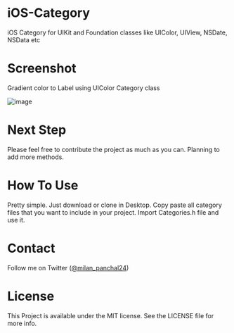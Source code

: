iOS-Category
============

iOS Category for UIKit and Foundation classes like UIColor, UIView, NSDate, NSData etc


Screenshot
==========
Gradient color to Label using UIColor Category class

![image](https://raw.github.com/milanpanchal/iOS-Category/master/Screenshots/gredient_example.png)


Next Step
=========
Please feel free to contribute the project as much as you can. Planning to add more methods.


How To Use 
==========

Pretty simple. Just download or clone in Desktop. Copy paste all category files that you want to include in your project. Import Categories.h file and use it.


Contact
=======

Follow me on Twitter ([@milan_panchal24](https://twitter.com/milan_panchal24))

License
=======
This Project is available under the MIT license. See the LICENSE file for more info.



